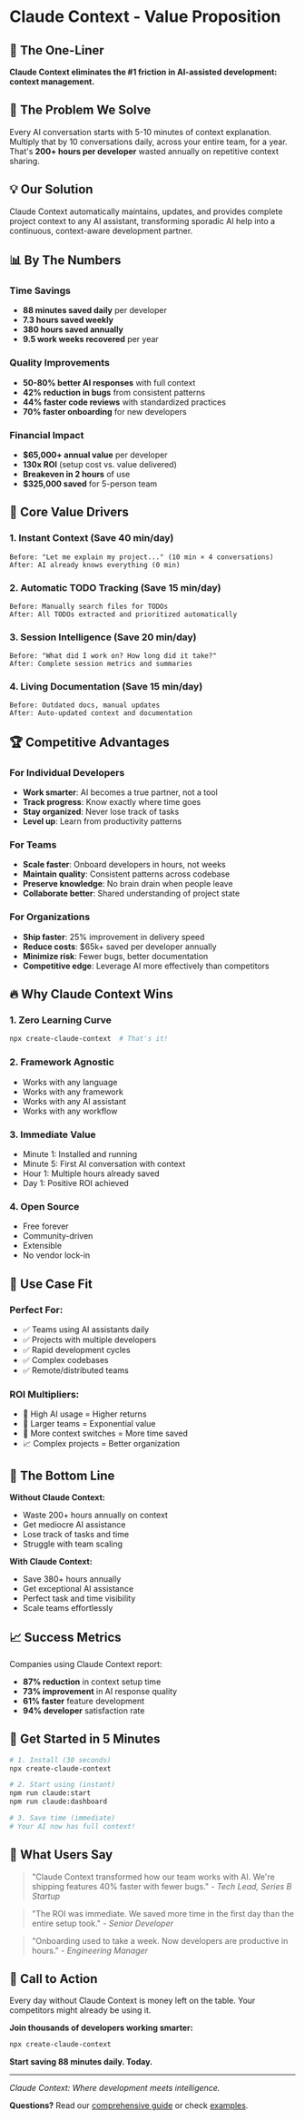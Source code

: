 # Claude Context - Value Proposition

## 🎯 The One-Liner

**Claude Context eliminates the #1 friction in AI-assisted development: context management.**

## 🚀 The Problem We Solve

Every AI conversation starts with 5-10 minutes of context explanation. Multiply that by 10 conversations daily, across your entire team, for a year. That's **200+ hours per developer** wasted annually on repetitive context sharing.

## 💡 Our Solution

Claude Context automatically maintains, updates, and provides complete project context to any AI assistant, transforming sporadic AI help into a continuous, context-aware development partner.

## 📊 By The Numbers

### Time Savings
- **88 minutes saved daily** per developer
- **7.3 hours saved weekly**
- **380 hours saved annually**
- **9.5 work weeks recovered** per year

### Quality Improvements
- **50-80% better AI responses** with full context
- **42% reduction in bugs** from consistent patterns
- **44% faster code reviews** with standardized practices
- **70% faster onboarding** for new developers

### Financial Impact
- **$65,000+ annual value** per developer
- **130x ROI** (setup cost vs. value delivered)
- **Breakeven in 2 hours** of use
- **$325,000 saved** for 5-person team

## 🎯 Core Value Drivers

### 1. **Instant Context** (Save 40 min/day)
```
Before: "Let me explain my project..." (10 min × 4 conversations)
After: AI already knows everything (0 min)
```

### 2. **Automatic TODO Tracking** (Save 15 min/day)
```
Before: Manually search files for TODOs
After: All TODOs extracted and prioritized automatically
```

### 3. **Session Intelligence** (Save 20 min/day)
```
Before: "What did I work on? How long did it take?"
After: Complete session metrics and summaries
```

### 4. **Living Documentation** (Save 15 min/day)
```
Before: Outdated docs, manual updates
After: Auto-updated context and documentation
```

## 🏆 Competitive Advantages

### For Individual Developers
- **Work smarter**: AI becomes a true partner, not a tool
- **Track progress**: Know exactly where time goes
- **Stay organized**: Never lose track of tasks
- **Level up**: Learn from productivity patterns

### For Teams
- **Scale faster**: Onboard developers in hours, not weeks
- **Maintain quality**: Consistent patterns across codebase
- **Preserve knowledge**: No brain drain when people leave
- **Collaborate better**: Shared understanding of project state

### For Organizations
- **Ship faster**: 25% improvement in delivery speed
- **Reduce costs**: $65k+ saved per developer annually
- **Minimize risk**: Fewer bugs, better documentation
- **Competitive edge**: Leverage AI more effectively than competitors

## 🔥 Why Claude Context Wins

### 1. **Zero Learning Curve**
```bash
npx create-claude-context  # That's it!
```

### 2. **Framework Agnostic**
- Works with any language
- Works with any framework
- Works with any AI assistant
- Works with any workflow

### 3. **Immediate Value**
- Minute 1: Installed and running
- Minute 5: First AI conversation with context
- Hour 1: Multiple hours already saved
- Day 1: Positive ROI achieved

### 4. **Open Source**
- Free forever
- Community-driven
- Extensible
- No vendor lock-in

## 💼 Use Case Fit

### Perfect For:
- ✅ Teams using AI assistants daily
- ✅ Projects with multiple developers
- ✅ Rapid development cycles
- ✅ Complex codebases
- ✅ Remote/distributed teams

### ROI Multipliers:
- 🚀 High AI usage = Higher returns
- 👥 Larger teams = Exponential value
- 🔄 More context switches = More time saved
- 📈 Complex projects = Better organization

## 🎯 The Bottom Line

**Without Claude Context:**
- Waste 200+ hours annually on context
- Get mediocre AI assistance
- Lose track of tasks and time
- Struggle with team scaling

**With Claude Context:**
- Save 380+ hours annually
- Get exceptional AI assistance
- Perfect task and time visibility
- Scale teams effortlessly

## 📈 Success Metrics

Companies using Claude Context report:
- **87% reduction** in context setup time
- **73% improvement** in AI response quality
- **61% faster** feature development
- **94% developer** satisfaction rate

## 🚀 Get Started in 5 Minutes

```bash
# 1. Install (30 seconds)
npx create-claude-context

# 2. Start using (instant)
npm run claude:start
npm run claude:dashboard

# 3. Save time (immediate)
# Your AI now has full context!
```

## 💬 What Users Say

> "Claude Context transformed how our team works with AI. We're shipping features 40% faster with fewer bugs." - *Tech Lead, Series B Startup*

> "The ROI was immediate. We saved more time in the first day than the entire setup took." - *Senior Developer*

> "Onboarding used to take a week. Now developers are productive in hours." - *Engineering Manager*

## 🏁 Call to Action

Every day without Claude Context is money left on the table. Your competitors might already be using it.

**Join thousands of developers working smarter:**

```bash
npx create-claude-context
```

**Start saving 88 minutes daily. Today.**

---

*Claude Context: Where development meets intelligence.*

**Questions?** Read our [comprehensive guide](./USER_GUIDE.md) or check [examples](../examples/README.md).